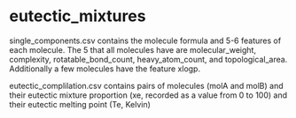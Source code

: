 # eutectic_mixtures

single_components.csv contains the molecule formula and 5-6 features of each molecule. The 5 that all molecules have are molecular_weight, complexity, rotatable_bond_count, heavy_atom_count, and topological_area. Additionally a few molecules have the feature xlogp.

eutectic_complilation.csv contains pairs of molecules (molA and molB) and their eutectic mixture proportion (xe, recorded as a value from 0 to 100) and their eutectic melting point (Te, Kelvin)
